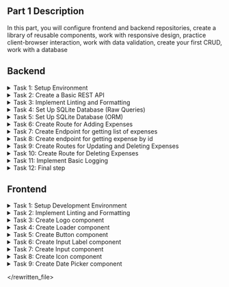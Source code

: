 ## Part 1 Description
In this part, you will configure frontend and backend repositories, create a library of reusable components, work with responsive design, practice client-browser interaction, work with data validation, create your first CRUD, work with a database

<!-- ## Starter Repositories
You can fork these repositories to get started. They contain basic tests. If you don't find a repository with the stack you need, create a repository yourself
  - [API](https://github.com/petproject-dev/expense-tracker-backend-part-1) - Express.js
  - [UI](https://github.com/petproject-dev/expense-tracker-frontend-part-1) - React -->

## Backend

<details>
  <summary>Task 1: Setup Environment</summary>

  ---

  **Description:**

  Prepare the development environment for the project. Create the necessary project structure, initialize the development configuration, and ensure basic tools are set up to streamline the workflow.

  **Acceptance Criteria:**

  - A development environment is initialized with appropriate configuration.
  - A basic project structure is created (e.g., with a folder for source files).
  - A script is available to start the project in development mode.
  - Upon running the project, it outputs "Hello, World!" to verify successful setup.

  **Technology-related requirements:**

  <details>
  <summary>NodeJS</summary>

  - Use `npm init` to initialize the project.
  - Set up TypeScript with `tsconfig.json` and enable strict mode (`strict: true`).
  - Install `ts-node-dev` for hot reloading.
  - Organize the project structure with a `src/` directory and an entry point like `src/index.ts`.
  - Add a dev script in package.json to run the project using ts-node-dev.
  </details>

  <details>
  <summary>AI Prompt (NodeJS)</summary>

  Perform Backend Task 1 from the README file `expense-tracker/part-1/README.md`:
  - Work in the `<project-name>` folder
  - Create all necessary files and folders yourself
  - Use this structure:
    ```
    src/
      app.ts
      index.ts
      config/
      db/
      expenses/
        dto/
        entity/
        expenses.controller.ts
        expenses.repository.ts
        expenses.service.ts
      helpers/
        Logger.ts
        Exception.ts
        dateUtils.ts
        middlewares/
          errorHandler.ts
          validator.ts
    prisma/
    tests/
    .editorconfig
    .prettierrc
    .prettierignore
    eslint.config.mjs
    jest.config.js
    ```
  - Install the minimum required dependencies (TypeScript, ts-node-dev, @types/node)
  - Enable strict mode in TypeScript
  - Set up outDir as `build` in tsconfig.json
  - Add scripts for start, dev, build, test, migrate, lint, lint:fix, format, prepare (husky) to `package.json`
  - Add `.gitignore` and exclude .env, build, node_modules, etc.
  - The file `src/index.ts` should import and run `start()` from `src/app.ts`, which should print "Server listening on port ..."
  - Do not skip any Acceptance Criteria from the README
  - After completion, provide a short report on what was done and what needs to be done manually (e.g., npm install)

  </details>

---

</details>

<details>
  <summary>Task 2: Create a Basic REST API</summary>

  ---

  **Description:**

  Set up a basic REST API with at least one route to verify the routing and response handling functionality.

  **Acceptance Criteria:**

  - A basic route `GET /ping` is implemented.
  - The route responds with a predefined message (e.g., `{"message":"pong"}`).
  - The application uses a configurable port.
  - A file for environment variables (`.env`) is created, and sensitive data is excluded from version control.

  **Technology-related requirements:**

  <details>
  <summary>NodeJS</summary>

  - Install and use express for routing.
  - Use `dotenv` to load environment variables and configure a port (e.g., `PORT=8080`).
  - Add `.env` to `.gitignore` and create a `.env.example` file with placeholder values.
  - Add `config/index.ts` file for configuring environment variables.
  - Set up `src/app.ts` to centralize middleware and routing.
  </details>

  <details>
  <summary>AI Prompt (NodeJS)</summary>

  Perform Backend Task 2 from the README file `expense-tracker/part-1/README.md`:
  - Work in the `<project-name>` folder
  - Use the structure from Task 1
  - Install and use `express` for routing
  - Use `dotenv` to load environment variables and configure a port (e.g., `PORT=8080`)
  - Implement a basic route `GET /api/ping` that responds with `{ "message": "pong" }` (route should be in `app.ts`)
  - The application must use a configurable port from environment variables (see `src/config/index.ts`)
  - Create a `.env` file for environment variables and add it to `.gitignore`
  - Create a `.env.example` file with placeholder values (PORT, DATABASE_URL)
  - Add a `config/index.ts` file for configuring environment variables
  - Set up `src/app.ts` to centralize middleware and routing
  - All routes should be connected in `app.ts`
  - Do not skip any Acceptance Criteria from the README
  - After completion, provide a short report on what was done and what needs to be done manually (e.g., npm install)

  </details>

  <br />

  **Materials:**

  - [REST](https://restfulapi.net/)
  - [Environment variable](https://en.wikipedia.org/wiki/Environment_variable)

---

</details>

<details>
  <summary>Task 3: Implement Linting and Formatting</summary>

  ---

  **Description:**

  Set up tools to enforce consistent code quality and style across the project.

  **Acceptance Criteria:**

  - Linting is set up using a linter.
  - Formatting is handled automatically using a formatter.
  - Pre-configured commands check and fix linting and formatting issues.
  - Editor configuration ensures consistent behavior across different IDEs.

  **Technology-related requirements:**

  <details>
  <summary>NodeJS</summary>

  - Install eslint with TypeScript support (`@typescript-eslint/parser` and `@typescript-eslint/eslint-plugin`).
  - Use `eslint-config-prettier` to integrate ESLint with Prettier.
  - Install prettier and create a .prettierrc file with formatting rules.
  - Add scripts into the `package.json`:
    - `build` – build the project
    - `lint` – check the project using eslint rules
    - `lint:fix` – check the project using eslint rules and fix errors
    - `format` – formatting project using prettier rules
    - `start` – start the project in production mode
  - Use `husky` and `lint-staged` to enforce linting/formatting on `pre-commit`.
  </details>

  <details>
  <summary>AI Prompt (NodeJS)</summary>

  Perform Backend Task 3 from the README file `expense-tracker/part-1/README.md`:
  - Work in the `<project-name>` folder
  - Use the structure from Task 1
  - Install and configure ESLint with TypeScript support (`@typescript-eslint/parser`, `@typescript-eslint/eslint-plugin`, `eslint-config-prettier`, `eslint-plugin-prettier`)
  - Create `eslint.config.mjs` for ESLint configuration
  - Install and configure Prettier, and integrate it with ESLint
  - Create a `.prettierrc` file with formatting rules and a `.prettierignore` file
  - Add scripts to `package.json`:
    - `build` – build the project
    - `lint` – check the project using eslint rules
    - `lint:fix` – check the project using eslint rules and fix errors
    - `format` – format the project using prettier rules
    - `start` – start the project in production mode
  - Set up `husky` and `lint-staged` to enforce linting/formatting on pre-commit
  - Add `.editorconfig` for consistent editor settings
  - Do not skip any Acceptance Criteria from the README
  - After completion, provide a short report on what was done and what needs to be done manually (e.g., npm install)

  </details>

  ---

</details>

<details>
  <summary>Task 4: Set Up SQLite Database (Raw Queries)</summary>

  ---

  **Description:**

  Initialize and configure a SQLite database for storing project data. Set up a basic schema and implement raw queries to interact with the database.

  This step is added for educational purposes so that you understand what is hidden under the hood of an ORM. The following tasks will remove most of the code.

  **Acceptance Criteria:**

  - SQLite driver is installed.
  - A database connection is established, and an initial schema is created.
  - The schema includes a table for expenses.
    - id (integer, primary key)
    - name (text)
    - amount (real)
    - currency (text)
    - category (text)
    - date (datetime)
  - Basic endpoints allow adding and retrieving expense records.

  **Technology-related requirements:**

  <details>
  <summary>NodeJS</summary>

  - Use the `better-sqlite3` package for efficient SQLite interaction.
  - Initialize the database in `src/db/db.service.ts` and ensure connection errors are handled.
  - Implement raw queries for inserting and selecting records in the `src/app.ts` file.
  </details>

  <details>
  <summary>AI Prompt (NodeJS)</summary>

  Perform Backend Task 4 from the README file `expense-tracker/part-1/README.md`:
  - Work in the `<project-name>` folder
  - Use the structure from Task 1
  - Install the `better-sqlite3` package for efficient SQLite interaction
  - Initialize the database in `src/db/db.service.ts` and handle connection errors
  - Create an initial schema with a table for expenses (id, name, amount, currency, category, date)
  - Implement raw queries for inserting and selecting records in `expenses.repository.ts` and use them in `expenses.service.ts`
  - Expose endpoints for adding and retrieving expense records via `expenses.controller.ts` and connect them in `app.ts`
  - Use `.env` and `.env.example` for configuration
  - Do not skip any Acceptance Criteria from the README
  - After completion, provide a short report on what was done and what needs to be done manually (e.g., npm install)

  </details>

  ---

</details>

<details>
  <summary>Task 5: Set Up SQLite Database (ORM)</summary>

  ---

  **Description:**

  Set up an ORM for database interaction to simplify schema management and querying.

  **Acceptance Criteria:**

  - The ORM is installed and configured.
  - A schema is defined, and migrations are used to update the database.
  - Basic database operations use the ORM.

  **Technology-related requirements:**

  <details>
  <summary>NodeJS</summary>

  - Use prisma for ORM and schema management.
  - Initialize Prisma with `npx prisma init` and configure the database URL in `.env`.
  - Define the expenses model in `prisma/schema.prisma`.
  - Use npx prisma migrate dev to apply schema changes.
  - Generate the Prisma client and use it in the exist endpoints.
  </details>

  <details>
  <summary>AI Prompt (NodeJS)</summary>

  Perform Backend Task 5 from the README file `expense-tracker/part-1/README.md`:
  - Work in the `<project-name>` folder
  - Use the structure from Task 1
  - Install and configure Prisma as ORM
  - Initialize Prisma with `npx prisma init` and configure the database URL in `.env` and `.env.example`
  - Define the expenses model in `prisma/schema.prisma` as in the example project
  - Use `npx prisma migrate dev` to apply schema changes
  - Generate the Prisma client and use it in `expenses.repository.ts` and `expenses.service.ts`
  - Expose endpoints via `expenses.controller.ts` and connect them in `app.ts`
  - Do not skip any Acceptance Criteria from the README
  - After completion, provide a short report on what was done and what needs to be done manually (e.g., npm install, prisma migrate)

  </details>

  ---

</details>

<details>
  <summary>Task 6: Create Route for Adding Expenses</summary>

  ---

  **Description:**

  Set up routes for basic Create operation on the expenses table.

  **Acceptance Criteria:**

  - Route for adding expenses are implemented:
    - `POST /api/expenses` Creates new expense record.
  - Data is validated to ensure correctness before saving to the database.
  - A modular structure is established for `controllers`, `services`, `repositories`, and `entities`.
  - Middleware for error handling and validation is implemented.
  - The application structure matches the defined project layout.
  - Processing 404 status code defined.

  **Technology-related requirements:**

  <details>
  <summary>NodeJS</summary>

  - Use express to define routes and middleware.
  - Place the business logic for expenses in `expenses.service.ts`.
  - Implement database interaction methods in `expenses.repository.ts`.
  - Use a DTO (Data Transfer Object) in `expenses/dto` to define the shape of - request payloads.
  - Create an `expenses.entity.ts` file to define the database model or schema.
  - Use middleware (`helpers/middlewares/validator.ts`) to validate incoming - requests.
  - Implement centralized error handling in `helpers/middlewares/errorHandler.ts`
  - Code structure is following:
```
    │   app.ts
    │   index.ts
    ├───config
    │       index.ts
    ├───db
    │       db.service.ts
    ├───expenses
    │   │   expenses.controller.ts
    │   │   expenses.repository.ts
    │   │   expenses.service.ts
    │   ├───dto
    │   │       create-expense.dto.ts
    │   └───entity
    │           expense.entity.ts
    └───helpers
        │   Exception.ts
        └───middlewares
                errorHandler.ts
                validator.ts
```
  </details>

  <details>
  <summary>AI Prompt (NodeJS)</summary>

  Perform Backend Task 6 from the README file `expense-tracker/part-1/README.md`:
  - Work in the `<project-name>` folder
  - Use the structure from Task 1
  - Use Express to define routes and middleware
  - Implement the business logic for expenses in `expenses.service.ts`
  - Implement database interaction methods in `expenses.repository.ts`
  - Use DTOs in `expenses/dto` to define the shape of request payloads
  - Create an `expenses.entity.ts` file to define the database model or schema
  - Use middleware (`helpers/middlewares/validator.ts`) to validate incoming requests
  - Implement centralized error handling in `helpers/middlewares/errorHandler.ts`
  - Ensure the application structure matches the defined project layout
  - Implement a route `POST /api/expenses` to create a new expense record, and connect all routes through `expenses.controller.ts` in `app.ts`
  - Handle 404 status code in `app.ts`
  - Use winston for logging in `helpers/Logger.ts`
  - Add at least one Jest test in `tests/`
  - Do not skip any Acceptance Criteria from the README
  - After completion, provide a short report on what was done and what needs to be done manually

  </details>

  ---

</details>

<details>
  <summary>Task 7: Create Endpoint for getting list of expenses</summary>

  ---

  **Description:**

  Set up route for retrieving expenses from the database. Include operations for fetching all expenses (with optional pagination and filtering).

  **Acceptance Criteria:**

  - Route for retrieving expenses are implemented:
    - `GET /api/expenses` Fetches and returns all expenses with optional query parameters:
      - Pagination: `limit` and `offset`.
      - Filtering: `fromDate` and `toDate` based on the date field.
  - Response include appropriate HTTP status codes and data.
  - Modular structure follows the established pattern.

  **Technology-related requirements:**

  <details>
  <summary>NodeJS</summary>

  - Prepare all the necessary data in the `expenses.controller.ts`.
  - Implement business logic for fetching expenses in `expenses.service.ts`.
  - Handle database queries in `expenses.repository.ts`.
  </details>

  <details>
  <summary>AI Prompt (NodeJS)</summary>

  Perform Backend Task 7 from the README file `expense-tracker/part-1/README.md`:
  - Work in the `<project-name>` folder
  - Use the structure from Task 1
  - Implement a route `GET /api/expenses` in `expenses.controller.ts` to fetch and return all expenses with optional query parameters:
    - Pagination: `limit` and `offset`
    - Filtering: `fromDate` and `toDate` based on the date field
  - Prepare all the necessary data in `expenses.controller.ts`
  - Implement business logic for fetching expenses in `expenses.service.ts`
  - Handle database queries in `expenses.repository.ts`
  - Ensure the response includes appropriate HTTP status codes and data
  - Follow the established modular structure
  - Connect the route in `app.ts`
  - Add at least one Jest test in `tests/`
  - Do not skip any Acceptance Criteria from the README
  - After completion, provide a short report on what was done and what needs to be done manually

  </details>

  **Materials:**

  - [A guide to REST API pagination](https://www.merge.dev/blog/rest-api-pagination)

---

</details>

<details>
  <summary>Task 8: Create endpoint for getting expense by id</summary>

  ---

  **Description:**

  Set up route for retrieving expense from the database. Include operation for fetching a specific expense by ID.

  **Acceptance Criteria:**

  - Routes for retrieving expenses are implemented:
    - `GET /api/expenses/:id` Fetches a specific expense by its ID.
  - Responses include appropriate HTTP status codes and data.
  - Modular structure follows the established pattern.

  **Technology-related requirements:**

  <details>
  <summary>NodeJS</summary>

  - Prepare all the necessary data in the `expenses.controller.ts`.
  - Implement business logic for fetching expenses in `expenses.service.ts`.
  - Handle database queries in `expenses.repository.ts`.
  </details>

  <details>
  <summary>AI Prompt (NodeJS)</summary>

  Perform Backend Task 8 from the README file `expense-tracker/part-1/README.md`:
  - Work in the `<project-name>` folder
  - Use the structure from Task 1
  - Implement a route `GET /api/expenses/:id` in `expenses.controller.ts` to fetch a specific expense by its ID
  - Prepare all the necessary data in `expenses.controller.ts`
  - Implement business logic for fetching expenses in `expenses.service.ts`
  - Handle database queries in `expenses.repository.ts`
  - Ensure the response includes appropriate HTTP status codes and data
  - Follow the established modular structure
  - Connect the route in `app.ts`
  - Add at least one Jest test in `tests/`
  - Do not skip any Acceptance Criteria from the README
  - After completion, provide a short report on what was done and what needs to be done manually

  </details>

  ---

</details>

<details>
  <summary>Task 9: Create Routes for Updating and Deleting Expenses</summary>

  ---

  **Description:**

  Set up route for updating expense records in the database. Ensure that only specified fields are updated during PATCH operations.

  **Acceptance Criteria:**

  - Route for updating expense are implemented:
      - `PATCH /api/expenses/:id` Updates specific fields of an expense.
  - Data is validated to ensure correctness before processing requests.
  - Responses include appropriate HTTP status codes and data.

  **Technology-related requirements:**

  <details>
  <summary>NodeJS</summary>

  - Prepare all the necessary data in the `expenses.controller.ts`.
  - Implement business logic for fetching expenses in `expenses.service.ts`.
  - Handle database queries in `expenses.repository.ts`.
  - Use DTOs in `expenses/dto` to validate request payloads and parameters.
  - Use middleware (`helpers/middlewares/validator.ts`) for data validation.
  </details>

  <details>
  <summary>AI Prompt (NodeJS)</summary>

  Perform Backend Task 9 from the README file `expense-tracker/part-1/README.md`:
  - Work in the `<project-name>` folder
  - Use the structure from Task 1
  - Implement a route `PATCH /api/expenses/:id` in `expenses.controller.ts` to update specific fields of an expense
  - Validate data before processing requests using DTOs in `expenses/dto` and middleware (`helpers/middlewares/validator.ts`)
  - Prepare all the necessary data in `expenses.controller.ts`
  - Implement business logic for updating expenses in `expenses.service.ts`
  - Handle database queries in `expenses.repository.ts`
  - Ensure the response includes appropriate HTTP status codes and data
  - Connect the route in `app.ts`
  - Add at least one Jest test in `tests/`
  - Do not skip any Acceptance Criteria from the README
  - After completion, provide a short report on what was done and what needs to be done manually

  </details>

  ---

</details>

<details>
  <summary>Task 10: Create Route for Deleting Expenses</summary>

  ---

  **Description:**

  Set up route for deleting expense records in the database

  **Acceptance Criteria:**

  - Route for deleting expenses are implemented:
      - `DELETE /api/expenses/:id` Deletes an expense by its ID.
  - Response include appropriate HTTP status code.

  **Technology-related requirements:**

  <details>
  <summary>NodeJS</summary>

  - Prepare all the necessary data in the `expenses.controller.ts`.
  - Implement business logic for fetching expenses in `expenses.service.ts`.
  - Handle database queries in `expenses.repository.ts`.
  </details>

  <details>
  <summary>AI Prompt (NodeJS)</summary>

  Perform Backend Task 10 from the README file `expense-tracker/part-1/README.md`:
  - Work in the `<project-name>` folder
  - Use the structure from Task 1
  - Implement a route `DELETE /api/expenses/:id` in `expenses.controller.ts` to delete an expense by its ID
  - Prepare all the necessary data in `expenses.controller.ts`
  - Implement business logic for deleting expenses in `expenses.service.ts`
  - Handle database queries in `expenses.repository.ts`
  - Ensure the response includes appropriate HTTP status code
  - Do not skip any Acceptance Criteria from the README
  - After completion, provide a short report on what was done and what needs to be done manually

  </details>

  ---

</details>

<details>
  <summary>Task 11: Implement Basic Logging</summary>

  ---

  **Description:**

  Add logging functionality to track significant events (e.g., expense creation, updates, and errors). Ensure logs are accessible in both development and production environments.

  **Acceptance Criteria:**

  - Logs are added for key actions:
    - Successful expense creation, updates, and deletions.
    - Errors during request handling.
  - Logs are displayed in the console during development.
  - Logs are written to a file in production.

  **Technology-related requirements:**

  <details>
  <summary>NodeJS</summary>

  - Use a logging library like winston or pino.
  - Place logging configuration in helpers/Logger.ts.
  - Code structure is following:
```
  │   app.ts
  │   index.ts
  ├───config
  │       index.ts
  ├───db
  │       db.service.ts
  ├───expenses
  │   │   expenses.controller.ts
  │   │   expenses.repository.ts
  │   │   expenses.service.ts
  │   ├───dto
  │   │       create-expense.dto.ts
  │   │       update-expense.dto.ts
  │   └───entity
  │           expense.entity.ts
  └───helpers
      |    dateUtils.ts
      │   Exception.ts
      │   Logger.ts
      └───middlewares
              errorHandler.ts
              validator.ts
```
  </details>

  <br />

  **Materials:**

  - [REST API Logging](https://romanglushach.medium.com/java-rest-api-logging-best-practices-and-guidelines-bf5982ee4180)

  <details>
  <summary>AI Prompt (NodeJS)</summary>

  Perform Backend Task 11 from the README file `expense-tracker/part-1/README.md`:
  - Work in the `<project-name>` folder
  - Use the structure from Task 1
  - Use a logging library like `winston` in `helpers/Logger.ts`
  - Place error classes in `helpers/Exception.ts`
  - Add logs for key actions:
    - Successful expense creation, updates, and deletions
    - Errors during request handling
  - Logs should be displayed in the console during development and written to a file in production
  - Ensure the code structure matches the provided example
  - Add at least one Jest test in `tests/`
  - Do not skip any Acceptance Criteria from the README
  - After completion, provide a short report on what was done and what needs to be done manually

  </details>

  ---

</details>

<details>
  <summary>Task 12: Final step</summary>

  ---

  <details>
  <summary>AI Prompt (NodeJS)</summary>

  Perform Backend Task 12 from the README file `expense-tracker/part-1/README.md`:
  - Open a pull request for the `master` branch and send the solution to the code review
  - Ensure that all previous tasks are completed and at least one Jest test exists in `tests/`
  - After completion, provide a short report on what was done

  </details>

  ---

</details>

## Frontend

<details>
  <summary>Task 1: Setup Development Environment</summary>

  ---

  **Description:**

  Prepare the development environment for the project. Initialize the necessary configurations for a smooth development process, including TypeScript setup and project structure organization.

  **Acceptance Criteria:**

  - A development environment is initialized with appropriate configuration.
  - TypeScript is installed and properly configured (`tsconfig.json` is set up).
  - Project structure is organized (e.g., `src/` for source files).
  - Running a development command starts the project in dev mode.
  - Configure TypeScript paths for cleaner imports.

  **Technology-related requirements:**

  <details>
  <summary>React</summary>

  - Use [Vite](https://vite.dev/guide/) for initialization.
  </details>

  <details>
  <summary>AI Prompt (React)</summary>

  Perform Frontend Task 1 from the README file `expense-tracker/part-1/README.md`:
  - Work in the `<project-name>` folder
  - Initialize the project using Vite with React and TypeScript template
  - Set up the following structure:
    ```
    src/
      components/
      pages/
      hooks/
      utils/
      assets/
      App.tsx
      main.tsx
    public/
    .editorconfig
    .prettierrc
    .prettierignore
    eslint.config.mjs
    stylelint.config.js
    tsconfig.json
    ```
  - Install and configure TypeScript, set up `tsconfig.json` with strict mode and path aliases for cleaner imports
  - Add scripts to `package.json` for dev, build, preview, lint, lint:fix, stylelint, stylelint:fix, format
  - Add `.gitignore` and exclude node_modules, dist, .env, etc.
  - Ensure the project runs in development mode with a single command
  - After completion, provide a short report on what was done and what needs to be done manually (e.g., npm install)

  </details>

  ---

</details>

<details>
  <summary>Task 2: Implement Linting and Formatting</summary>

---

  **Description:**

  Set up linting and formatting to maintain consistent code quality across the project. Configure ESLint, Prettier, and Stylelint, along with EditorConfig to ensure consistency.

  **Acceptance Criteria:**

  - ESLint is installed and configured.
  - Prettier is installed and integrated with ESLint.
  - Stylelint is installed for CSS linting.
  - EditorConfig is set up with rules for indentation, line endings, etc.
  - Scripts added:
      - `lint` - Checks the project for linting issues.
      - `lint:fix` - Fixes linting issues.
      - `stylelint` - Checks the project for css linting issues.
      - `stylelint:fix` - Fixes css linting issues.
      - `format` - Formats code based on Prettier rules.

  **Technology-related requirements:**

  <details>
  <summary>React</summary>

  - Use plugins such as `eslint-plugin-react` for React-specific linting.
  - Configure `stylelint-config-standard` for CSS linting.

  </details>

  <br/>

  **Materials:**

  <details>
  <summary>React</summary>

  - [Supercharge Your React Development with Vite, ESLint, and Prettier in VSCode](https://dev.to/topeogunleye/building-a-modern-react-app-with-vite-eslint-and-prettier-in-vscode-13fj)
  - [Using ESLint + Husky + Lint-staged](https://medium.com/@bkn020612/using-eslint-husky-lint-staged-6d6609b02fc2)

  </details>

---

  <details>
  <summary>AI Prompt (React)</summary>

  Perform Frontend Task 2 from the README file `expense-tracker/part-1/README.md`:
  - Work in the `<project-name>` folder
  - Use the structure from Task 1
  - Install and configure ESLint with TypeScript and React support (`@typescript-eslint/parser`, `@typescript-eslint/eslint-plugin`, `eslint-plugin-react`, `eslint-config-prettier`, `eslint-plugin-prettier`)
  - Install and configure Prettier, integrate it with ESLint
  - Install and configure Stylelint with `stylelint-config-standard` for CSS linting
  - Create `.prettierrc`, `.prettierignore`, `.editorconfig`, `eslint.config.mjs`, and `stylelint.config.js`
  - Add scripts to `package.json`:
    - `lint` – check the project using eslint rules
    - `lint:fix` – fix eslint errors
    - `stylelint` – check CSS linting
    - `stylelint:fix` – fix CSS linting errors
    - `format` – format code using Prettier
  - Set up Husky and lint-staged to enforce linting/formatting on pre-commit
  - Do not skip any Acceptance Criteria from the README
  - After completion, provide a short report on what was done and what needs to be done manually

  </details>

---

</details>

<details>
  <summary>Task 3: Create Logo component</summary>

---

  **Description:**
  Develop foundational reusable component that can be utilized across the application.

  **Acceptance Criteria:**
  - [Design Link](https://www.figma.com/design/rLNUulPqnl0jhhnXeGDxEb/Expense-tracker?node-id=2-19420&m=dev&t=GKFeiEqjFghP7rf5-4)

  **Technology-related requirements:**
  <details>
  <summary>React</summary>

  ```jsx
  <Logo />
  ```
  </details>

  <br />

  **Materials:**

  - [HTML Semantic Elements](https://www.w3schools.com/html/html5_semantic_elements.asp)

  <details>
  <summary>React</summary>

  - [Your First Component](https://react.dev/learn/your-first-component)
  - [Building Reusable UI Components](https://medium.com/cstech/building-reusable-ui-components-with-react-best-practices-and-patterns-24b6fe921347)
  </details>
---

  <details>
  <summary>AI Prompt (React)</summary>

  Perform Frontend Task 3 from the README file `expense-tracker/part-1/README.md`:
  - Work in the `<project-name>` folder
  - Create a reusable `Logo` component in `src/components/Logo/Logo.tsx`
  - Follow best practices for component structure: include `Logo.module.css` (or .scss), `index.ts`, and a Storybook story if Storybook is used
  - The component should be accessible, semantic, and match the Figma design
  - Export the component from `src/components/Logo/index.ts`
  - Add a test file (e.g., `Logo.test.tsx`) for basic rendering
  - Document usage with a JSDoc comment and/or Storybook
  - After completion, provide a short report on what was done and what needs to be done manually

  </details>

---

</details>

<details>
  <summary>Task 4: Create Loader component</summary>

---

  **Description:**
  Develop foundational reusable component that can be utilized across the application.

  **Acceptance Criteria:**
  - [Design Link](https://www.figma.com/design/rLNUulPqnl0jhhnXeGDxEb/Expense-tracker?node-id=1-3471&m=dev&t=AyMjf1BcxpIwHBXC-4)

  **Technology-related requirements:**
  <details>
  <summary>React</summary>

  ```jsx
  <Loader />
  ```
  </details>

  <br />

  **Materials:**

  - [HTML Semantic Elements](https://www.w3schools.com/html/html5_semantic_elements.asp)

  <details>
  <summary>React</summary>

  - [Your First Component](https://react.dev/learn/your-first-component)
  - [Building Reusable UI Components](https://medium.com/cstech/building-reusable-ui-components-with-react-best-practices-and-patterns-24b6fe921347)
  </details>
---

  <details>
  <summary>AI Prompt (React)</summary>

  Perform Frontend Task 4 from the README file `expense-tracker/part-1/README.md`:
  - Work in the `<project-name>` folder
  - Create a reusable `Loader` component in `src/components/Loader/Loader.tsx`
  - Follow best practices for structure: include styles, `index.ts`, and a Storybook story if Storybook is used
  - The component should be accessible, semantic, and match the Figma design
  - Export the component from `src/components/Loader/index.ts`
  - Add a test file for basic rendering
  - Document usage with a JSDoc comment and/or Storybook
  - After completion, provide a short report on what was done and what needs to be done manually

  </details>

---

</details>

<details>
  <summary>Task 5: Create Button component</summary>

  ---

  **Description:**
  Develop foundational reusable component that can be utilized across the application. A standard button with support for different states(e.g., disabled, active).

  **Acceptance Criteria:**
  - [Design Link](https://www.figma.com/design/rLNUulPqnl0jhhnXeGDxEb/Expense-tracker?node-id=2-19193&m=dev&t=GKFeiEqjFghP7rf5-4)

  **Technology-related requirements:**
  <details>
  <summary>React</summary>

  ```jsx
  <Button disabled onClick={handleClick}>Click me</Button>
  ```
  </details>

  <br />

  **Materials:**

  - [HTML Semantic Elements](https://www.w3schools.com/html/html5_semantic_elements.asp)

  <details>
  <summary>React</summary>

  - [Your First Component](https://react.dev/learn/your-first-component)
  - [Building Reusable UI Components](https://medium.com/cstech/building-reusable-ui-components-with-react-best-practices-and-patterns-24b6fe921347)
  </details>

  ---

  <details>
  <summary>AI Prompt (React)</summary>

  Perform Frontend Task 5 from the README file `expense-tracker/part-1/README.md`:
  - Work in the `<project-name>` folder
  - Create a reusable `Button` component in `src/components/Button/Button.tsx`
  - Support props for `disabled`, `onClick`, and children, and any other relevant states (active, loading, etc.)
  - Follow best practices for structure: include styles, `index.ts`, and a Storybook story if Storybook is used
  - Ensure accessibility (e.g., correct ARIA attributes)
  - Export the component from `src/components/Button/index.ts`
  - Add a test file for basic rendering and interaction
  - Document usage with a JSDoc comment and/or Storybook
  - After completion, provide a short report on what was done and what needs to be done manually

  </details>

  ---

</details>

<details>
  <summary>Task 6: Create Input Label component</summary>

  ---

  **Description:**
  Develop foundational reusable component that can be utilized across the application. The label appears above many of our components. This should be a stylized label html tag with all the standard label features.

  **Acceptance Criteria:**
  - [Design Link](https://www.figma.com/design/rLNUulPqnl0jhhnXeGDxEb/Expense-tracker?node-id=2-19389&m=dev&t=GTL1yhChXxd9Efzr-4)

  **Technology-related requirements:**
  <details>
  <summary>React</summary>

  - Example:

  ```jsx
  <>
    <InputLabel>Name</InputLabel>

    <InputLabel htmlFor="name1">Name</InputLabel>
  </>
  ```
  </details>

  <br />

  **Materials:**

  - [HTML Semantic Elements](https://www.w3schools.com/html/html5_semantic_elements.asp)

  <details>
  <summary>React</summary>

  - [Your First Component](https://react.dev/learn/your-first-component)
  - [Building Reusable UI Components](https://medium.com/cstech/building-reusable-ui-components-with-react-best-practices-and-patterns-24b6fe921347)
  </details>

  ---

  <details>
  <summary>AI Prompt (React)</summary>

  Perform Frontend Task 6 from the README file `expense-tracker/part-1/README.md`:
  - Work in the `<project-name>` folder
  - Create a reusable `InputLabel` component in `src/components/InputLabel/InputLabel.tsx`
  - Support standard label features, including `htmlFor` prop
  - Follow best practices for structure: include styles, `index.ts`, and a Storybook story if Storybook is used
  - Ensure accessibility and semantic HTML
  - Export the component from `src/components/InputLabel/index.ts`
  - Add a test file for basic rendering
  - Document usage with a JSDoc comment and/or Storybook
  - After completion, provide a short report on what was done and what needs to be done manually

  </details>

  ---

</details>

<details>
  <summary>Task 7: Create Input component</summary>

  ---

  **Description:**
  Develop foundational reusable component that can be utilized across the application. A text input field with validation and style support.

  **Acceptance Criteria:**
  - [Design Link](https://www.figma.com/design/rLNUulPqnl0jhhnXeGDxEb/Expense-tracker?node-id=2-19412&m=dev&t=ra9tjWdp5aVmkqRH-4)

  **Technology-related requirements:**
  <details>
  <summary>React</summary>

  ```jsx
  <>
    <Input />
    <Input helperText="Error message" />
    <Input
      type="text"
      placeholder="Enter name"
      defaultValue={name}
      error
      helperText="Error message"
      onChange={handleChange} />
  </>
  ```
  </details>

  <br />

  **Materials:**

  - [HTML Semantic Elements](https://www.w3schools.com/html/html5_semantic_elements.asp)

  <details>
  <summary>React</summary>

  - [Your First Component](https://react.dev/learn/your-first-component)
  - [Building Reusable UI Components](https://medium.com/cstech/building-reusable-ui-components-with-react-best-practices-and-patterns-24b6fe921347)
  </details>

  ---

  <details>
  <summary>AI Prompt (React)</summary>

  Perform Frontend Task 7 from the README file `expense-tracker/part-1/README.md`:
  - Work in the `<project-name>` folder
  - Create a reusable `Input` component in `src/components/Input/Input.tsx`
  - Support props for `type`, `placeholder`, `defaultValue`, `error`, `helperText`, `onChange`, etc.
  - Follow best practices for structure: include styles, `index.ts`, and a Storybook story if Storybook is used
  - Ensure accessibility and semantic HTML
  - Export the component from `src/components/Input/index.ts`
  - Add a test file for basic rendering and validation
  - Document usage with a JSDoc comment and/or Storybook
  - After completion, provide a short report on what was done and what needs to be done manually

  </details>

  ---

</details>

<details>
  <summary>Task 8: Create Icon component</summary>

  ---

  **Description:**
  Develop foundational reusable component that can be utilized across the application. A component for rendering SVG icons.

  **Acceptance Criteria:**
  - [Design Link](https://www.figma.com/design/rLNUulPqnl0jhhnXeGDxEb/Expense-tracker?node-id=7-5669&m=dev&t=ra9tjWdp5aVmkqRH-4)

  **Technology-related requirements:**
  <details>
  <summary>React</summary>

  - Create an `Icon` component for rendering SVG icons, with a name prop for specifying the icon and size for scaling.

  ```jsx
  <>
    <Icon iconName="plus" size={15} color="white" />
    <Icon iconName="plus" />
  </>
  ```
  </details>

  <br />

  **Materials:**

  - [HTML Semantic Elements](https://www.w3schools.com/html/html5_semantic_elements.asp)

  <details>
  <summary>React</summary>

  - [Your First Component](https://react.dev/learn/your-first-component)
  - [Building Reusable UI Components](https://medium.com/cstech/building-reusable-ui-components-with-react-best-practices-and-patterns-24b6fe921347)
  </details>

  ---

  <details>
  <summary>AI Prompt (React)</summary>

  Perform Frontend Task 8 from the README file `expense-tracker/part-1/README.md`:
  - Work in the `<project-name>` folder
  - Create a reusable `Icon` component in `src/components/Icon/Icon.tsx`
  - Support props for `iconName`, `size`, `color`, etc.
  - Use SVGs for icons, and organize them in `src/assets/icons/` or similar
  - Follow best practices for structure: include styles, `index.ts`, and a Storybook story if Storybook is used
  - Ensure accessibility (e.g., `aria-label`)
  - Export the component from `src/components/Icon/index.ts`
  - Add a test file for basic rendering
  - Document usage with a JSDoc comment and/or Storybook
  - After completion, provide a short report on what was done and what needs to be done manually

  </details>

  ---

</details>

<details>
  <summary>Task 9: Create Date Picker component</summary>

  ---

  **Description:**
  Develop foundational reusable component that can be utilized across the application. A component for selecting date. This component is complex and its styles does not necessarily match the design. You can use standard `<input type="date" />`

  **Acceptance Criteria:**
  - [Design Link](https://www.figma.com/design/rLNUulPqnl0jhhnXeGDxEb/Expense-tracker?node-id=71-5906&m=dev&t=AyMjf1BcxpIwHBXC-4)

  **Technology-related requirements:**
  <details>
  <summary>React</summary>

  - Implement a `DatePicker` component for selecting the date, with support for a value prop and onChange callback.
  ```jsx
  <DatePicker
    value={selectedDate}
    onChange={handleDateChange} />
  <DatePicker />
  ```
  </details>

  <details>
  <summary>AI Prompt (React)</summary>

  Perform Frontend Task 9 from the README file `expense-tracker/part-1/README.md`:
  - Work in the `<project-name>` folder
  - Create a reusable `DatePicker` component in `src/components/DatePicker/DatePicker.tsx`
  - Support props for `value`, `onChange`, and any other relevant props
  - Use a standard `<input type="date" />` for simplicity, but style it to match the design as much as possible
  - Follow best practices for structure: include styles, `index.ts`, and a Storybook story if Storybook is used
  - Ensure accessibility and semantic HTML
  - Export the component from `src/components/DatePicker/index.ts`
  - Add a test file for basic rendering and interaction
  - Document usage with a JSDoc comment and/or Storybook
  - After completion, provide a short report on what was done and what needs to be done manually

  </details>

  ---

</details>

</rewritten_file>